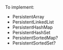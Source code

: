 To implement:

* PersistentArray
* PersistentLinkedList
* PersistentHashMap
* PersistentHashSet
* PersistentSortedMap?
* PersistentSortedSet?
